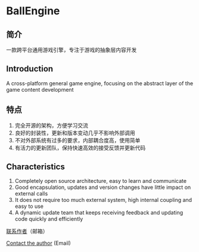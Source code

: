 # BallEngine

简介
-
一款跨平台通用游戏引擎，专注于游戏的抽象层内容开发

Introduction
-
A cross-platform general game engine, focusing on the abstract layer of the game content development

特点
-
1. 完全开源的架构，方便学习交流
2. 良好的封装性，更新和版本变动几乎不影响外部调用
3. 不对外部系统有过多的要求，内部耦合度高，使用简单
4. 有活力的更新团队，保持快速高效的接受反馈并更新代码

Characteristics
-
1. Completely open source architecture, easy to learn and communicate
2. Good encapsulation, updates and version changes have little impact on external calls
3. It does not require too much external system, high internal coupling and easy to use
4. A dynamic update team that keeps receiving feedback and updating code quickly and efficiently
 
[联系作者](http://mail.qq.com/cgi-bin/qm_share?t=qm_mailme&email=ahIPBg8YKgwFEgcLAwZECQUH)（邮箱）

[Contact the author](http://mail.qq.com/cgi-bin/qm_share?t=qm_mailme&email=ahIPBg8YKgwFEgcLAwZECQUH) (Email)
